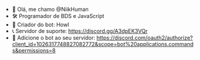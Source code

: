 - 👋 Olá, me chamo @NiikHuman
- 🛠️ Programador de BDS e JavaScript
- 👾 Criador do bot: Howl
- 📞 Servidor de suporte: https://discord.gg/A3dpEK3VQr
- 🤖 Adicione o bot ao seu servidor: https://discord.com/oauth2/authorize?client_id=1026317748827082772&scope=bot%20applications.commands&permissions=8
<!---
NiikHuman/NiikHuman is a ✨ special ✨ repository because its `README.md` (this file) appears on your GitHub profile.
You can click the Preview link to take a look at your changes.
--->
